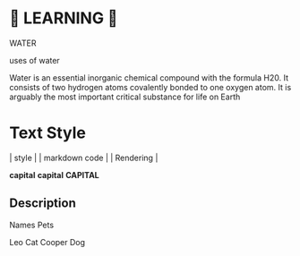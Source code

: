 # 🎨 LEARNING 🚀







WATER

uses of water

Water is an essential inorganic chemical compound with the formula H20. It consists of two hydrogen atoms covalently bonded to one oxygen atom. It is arguably the most important critical substance for life on Earth















# Text Style
| style    |  | markdown code | |  Rendering    |

**capital**      **capital**      **CAPITAL**




## Description


Names         Pets

Leo           Cat
Cooper        Dog


